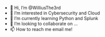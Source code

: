 - 👋 Hi, I’m @WilliusThe3rd
- 👀 I’m interested in Cybersecurity and Cloud
- 🌱 I’m currently learning Python and Splunk
- 💞️ I’m looking to collaborate on ...
- 📫 How to reach me email me!

<!---
WilliusThe3rd/WilliusThe3rd is a ✨ special ✨ repository because its `README.md` (this file) appears on your GitHub profile.
You can click the Preview link to take a look at your changes.
--->
